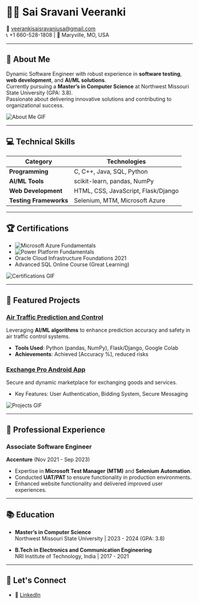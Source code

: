 # 👩‍💻 Sai Sravani Veeranki  

📧 veerankisaisravaniusa@gmail.com  
📞 +1 660-528-1808 | 📍 Maryville, MO, USA  

---

## 🌟 About Me  
Dynamic Software Engineer with robust experience in **software testing**, **web development**, and **AI/ML solutions**.  
Currently pursuing a **Master’s in Computer Science** at Northwest Missouri State University (GPA: 3.8).  
Passionate about delivering innovative solutions and contributing to organizational success.  

![About Me GIF](https://media.giphy.com/media/3o7abKhOpu0NwenH3O/giphy.gif)  

---

## 💻 Technical Skills  

| **Category**          | **Technologies**                     |
|------------------------|--------------------------------------|
| **Programming**        | C, C++, Java, SQL, Python           |
| **AI/ML Tools**        | scikit-learn, pandas, NumPy         |
| **Web Development**    | HTML, CSS, JavaScript, Flask/Django |
| **Testing Frameworks** | Selenium, MTM, Microsoft Azure      |

---

## 🏆 Certifications  

- ![Microsoft Azure Fundamentals](https://www.credly.com/)  
- ![Power Platform Fundamentals](https://www.credly.com/)  
- Oracle Cloud Infrastructure Foundations 2021  
- Advanced SQL Online Course (Great Learning)  

![Certifications GIF](https://media.giphy.com/media/26AHONQ79FdWZhAI0/giphy.gif)  

---

## 🚀 Featured Projects  

### **[Air Traffic Prediction and Control](#)**  
Leveraging **AI/ML algorithms** to enhance prediction accuracy and safety in air traffic control systems.  
- **Tools Used**: Python (pandas, NumPy), Flask/Django, Google Colab  
- **Achievements**: Achieved [Accuracy %], reduced risks  

### **[Exchange Pro Android App](#)**  
Secure and dynamic marketplace for exchanging goods and services.  
- Key Features: User Authentication, Bidding System, Secure Messaging  

![Projects GIF](https://media.giphy.com/media/L1R1tvI9svkIWwpVYr/giphy.gif)  

---

## 🏢 Professional Experience  

### Associate Software Engineer  
**Accenture** (Nov 2021 - Sep 2023)  
- Expertise in **Microsoft Test Manager (MTM)** and **Selenium Automation**.  
- Conducted **UAT/PAT** to ensure functionality in production environments.  
- Enhanced website functionality and delivered improved user experiences.  

---

## 📚 Education  

- **Master’s in Computer Science**  
  Northwest Missouri State University | 2023 - 2024 (GPA: 3.8)  

- **B.Tech in Electronics and Communication Engineering**  
  NRI Institute of Technology, India | 2017 - 2021  

---

## 🔗 Let's Connect  

- 💼 [LinkedIn](https://www.linkedin.com/in/sai-sravani-veeranki-38092022b/)  
 
